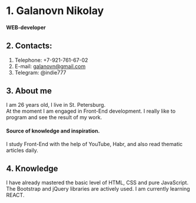 # 1. Galanovn Nikolay
#### WEB-developer
## 2.  Contacts:
1. Telephone: +7-921-761-67-02
2. E-mail: galanovn@gmail.com
3. Telegram: @indie777
## 3.  About me 
I am 26 years old, I live in St. Petersburg.  
At the moment I am engaged in Front-End development. 
I really like to program and see the result of my work. 
#### Source of knowledge and inspiration.
I study Front-End with the help of YouTube, Habr, and also read thematic articles daily.



## 4.  Knowledge 
I have already mastered the basic level of HTML, CSS and pure JavaScript. 
The Bootstrap and jQuery libraries are actively used. 
I am currently learning REACT.